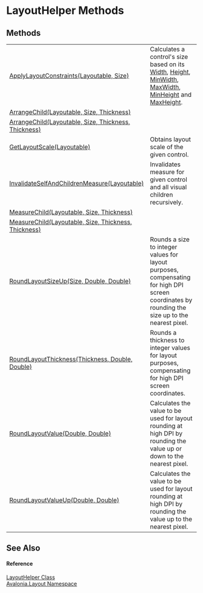 # LayoutHelper Methods




## Methods
<table>
<tr>
<td><a href="M_Avalonia_Layout_LayoutHelper_ApplyLayoutConstraints">ApplyLayoutConstraints(Layoutable, Size)</a></td>
<td>Calculates a control's size based on its <a href="P_Avalonia_Layout_Layoutable_Width">Width</a>, <a href="P_Avalonia_Layout_Layoutable_Height">Height</a>, <a href="P_Avalonia_Layout_Layoutable_MinWidth">MinWidth</a>, <a href="P_Avalonia_Layout_Layoutable_MaxWidth">MaxWidth</a>, <a href="P_Avalonia_Layout_Layoutable_MinHeight">MinHeight</a> and <a href="P_Avalonia_Layout_Layoutable_MaxHeight">MaxHeight</a>.</td>
</tr>
<tr>
<td><a href="M_Avalonia_Layout_LayoutHelper_ArrangeChild_1">ArrangeChild(Layoutable, Size, Thickness)</a></td>
<td> </td>
</tr>
<tr>
<td><a href="M_Avalonia_Layout_LayoutHelper_ArrangeChild">ArrangeChild(Layoutable, Size, Thickness, Thickness)</a></td>
<td> </td>
</tr>
<tr>
<td><a href="M_Avalonia_Layout_LayoutHelper_GetLayoutScale">GetLayoutScale(Layoutable)</a></td>
<td>Obtains layout scale of the given control.</td>
</tr>
<tr>
<td><a href="M_Avalonia_Layout_LayoutHelper_InvalidateSelfAndChildrenMeasure">InvalidateSelfAndChildrenMeasure(Layoutable)</a></td>
<td>Invalidates measure for given control and all visual children recursively.</td>
</tr>
<tr>
<td><a href="M_Avalonia_Layout_LayoutHelper_MeasureChild_1">MeasureChild(Layoutable, Size, Thickness)</a></td>
<td> </td>
</tr>
<tr>
<td><a href="M_Avalonia_Layout_LayoutHelper_MeasureChild">MeasureChild(Layoutable, Size, Thickness, Thickness)</a></td>
<td> </td>
</tr>
<tr>
<td><a href="M_Avalonia_Layout_LayoutHelper_RoundLayoutSizeUp">RoundLayoutSizeUp(Size, Double, Double)</a></td>
<td>Rounds a size to integer values for layout purposes, compensating for high DPI screen coordinates by rounding the size up to the nearest pixel.</td>
</tr>
<tr>
<td><a href="M_Avalonia_Layout_LayoutHelper_RoundLayoutThickness">RoundLayoutThickness(Thickness, Double, Double)</a></td>
<td>Rounds a thickness to integer values for layout purposes, compensating for high DPI screen coordinates.</td>
</tr>
<tr>
<td><a href="M_Avalonia_Layout_LayoutHelper_RoundLayoutValue">RoundLayoutValue(Double, Double)</a></td>
<td>Calculates the value to be used for layout rounding at high DPI by rounding the value up or down to the nearest pixel.</td>
</tr>
<tr>
<td><a href="M_Avalonia_Layout_LayoutHelper_RoundLayoutValueUp">RoundLayoutValueUp(Double, Double)</a></td>
<td>Calculates the value to be used for layout rounding at high DPI by rounding the value up to the nearest pixel.</td>
</tr>
</table>

## See Also


#### Reference
<a href="T_Avalonia_Layout_LayoutHelper">LayoutHelper Class</a>  
<a href="N_Avalonia_Layout">Avalonia.Layout Namespace</a>  

